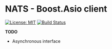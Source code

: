 # NATS - Boost.Asio client

[![License: MIT](https://img.shields.io/badge/License-MIT-yellow.svg)](https://opensource.org/licenses/MIT)
[![Build Status](https://travis-ci.org/compmaniak/asio_nats.svg?branch=master)](https://travis-ci.org/compmaniak/asio_nats)

**TODO**
* Asynchronous interface
